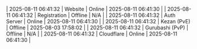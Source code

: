 | 2025-08-11 06:41:32 | Website | Online | 2025-08-11 06:41:30 |
| 2025-08-11 06:41:32 | Registration | Offline | N/A |
| 2025-08-11 06:41:32 | Auth Server | Online | 2025-08-11 06:41:30 |
| 2025-08-11 06:41:32 | Kezan (PvE) | Offline | 2025-08-03 17:58:02 |
| 2025-08-11 06:41:32 | Gurubashi (PvP) | Offline | N/A |
| 2025-08-11 06:41:32 | Cloudflare | Online | 2025-08-11 06:41:30 |
